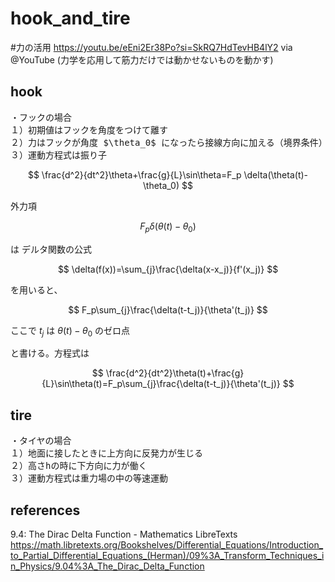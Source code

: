 # hook_and_tire

#力の活用 
https://youtu.be/eEni2Er38Po?si=SkRQ7HdTevHB4lY2 via @YouTube 
(力学を応用して筋力だけでは動かせないものを動かす)

## hook
<pre>
・フックの場合
１）初期値はフックを角度をつけて離す
２）力はフックが角度 $\theta_0$ になったら接線方向に加える（境界条件）
３）運動方程式は振り子
</pre>

$$
\frac{d^2}{dt^2}\theta+\frac{g}{L}\sin\theta=F_p \delta(\theta(t)-\theta_0)
$$

外力項

$$
F_p \delta(\theta(t)-\theta_0)
$$

は
デルタ関数の公式

$$
\delta(f(x))=\sum_{j}\frac{\delta(x-x_j)}{f'(x_j)}
$$

を用いると、

$$
F_p\sum_{j}\frac{\delta(t-t_j)}{\theta'(t_j)}
$$

ここで $t_j$ は $\theta(t)-\theta_0$ のゼロ点

と書ける。方程式は

$$
\frac{d^2}{dt^2}\theta(t)+\frac{g}{L}\sin\theta(t)=F_p\sum_{j}\frac{\delta(t-t_j)}{\theta'(t_j)}
$$

## tire
<pre>
・タイヤの場合
１）地面に接したときに上方向に反発力が生じる
２）高さhの時に下方向に力が働く
３）運動方程式は重力場の中の等速運動
</pre>

## references
9.4: The Dirac Delta Function - Mathematics LibreTexts
https://math.libretexts.org/Bookshelves/Differential_Equations/Introduction_to_Partial_Differential_Equations_(Herman)/09%3A_Transform_Techniques_in_Physics/9.04%3A_The_Dirac_Delta_Function
